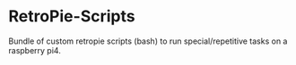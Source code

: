 # RetroPie-Scripts
Bundle of custom retropie scripts (bash) to run special/repetitive tasks on a raspberry pi4. 
